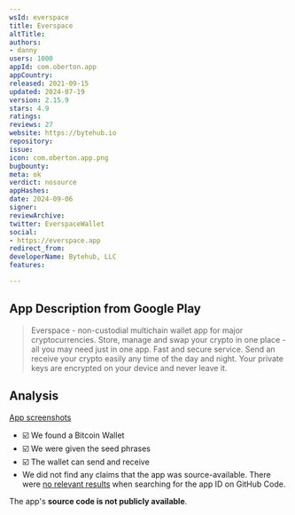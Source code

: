 ```yaml
---
wsId: everspace
title: Everspace
altTitle: 
authors:
- danny
users: 1000
appId: com.oberton.app
appCountry: 
released: 2021-09-15
updated: 2024-07-19
version: 2.15.9
stars: 4.9
ratings: 
reviews: 27
website: https://bytehub.io
repository: 
issue: 
icon: com.oberton.app.png
bugbounty: 
meta: ok
verdict: nosource
appHashes: 
date: 2024-09-06
signer: 
reviewArchive: 
twitter: EverspaceWallet
social:
- https://everspace.app
redirect_from: 
developerName: Bytehub, LLC
features: 

---
```


## App Description from Google Play

> Everspace - non-custodial multichain wallet app for major cryptocurrencies. Store, manage and swap your crypto in one place - аll you may need just in one app. Fast and secure service. Send an receive your crypto easily any time of the day and night. Your private keys are encrypted on your device and never leave it. 

## Analysis 

[App screenshots](https://x.com/BitcoinWalletz/status/1832004393383972978)

- ☑️ We found a Bitcoin Wallet
- ☑️ We were given the seed phrases
- ☑️ The wallet can send and receive
- We did not find any claims that the app was source-available. There were [no relevant results](https://github.com/search?q=%22com.oberton.app%22&type=code) when searching for the app ID on GitHub Code.

The app's **source code is not publicly available**.
